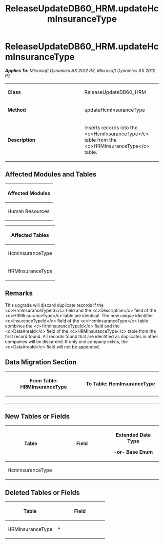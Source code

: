 ﻿---
title: ReleaseUpdateDB60_HRM.updateHcmInsuranceType
TOCTitle: ReleaseUpdateDB60_HRM.updateHcmInsuranceType
ms:assetid: f8936e70-a1ae-0b19-2eb0-7a2952583ddb
ms:mtpsurl: https://msdn.microsoft.com/en-us/library/JJ737647(v=AX.60)
ms:contentKeyID: 49712341
ms.date: 05/18/2015
mtps_version: v=AX.60
---

# ReleaseUpdateDB60\_HRM.updateHcmInsuranceType 


_**Applies To:** Microsoft Dynamics AX 2012 R3, Microsoft Dynamics AX 2012 R2_

<table>
<colgroup>
<col style="width: 50%" />
<col style="width: 50%" />
</colgroup>
<tbody>
<tr class="odd">
<td><p><strong>Class</strong></p></td>
<td><p>ReleaseUpdateDB60_HRM</p></td>
</tr>
<tr class="even">
<td><p><strong>Method</strong></p></td>
<td><p>updateHcmInsuranceType</p></td>
</tr>
<tr class="odd">
<td><p><strong>Description</strong></p></td>
<td><p>Inserts records into the &lt;c&gt;HcmInsuranceType&lt;/c&gt; table from the &lt;c&gt;HRMInsuranceType&lt;/c&gt; table.</p></td>
</tr>
</tbody>
</table>


## Affected Modules and Tables

<table>
<colgroup>
<col style="width: 100%" />
</colgroup>
<thead>
<tr class="header">
<th><p>Affected Modules</p></th>
</tr>
</thead>
<tbody>
<tr class="odd">
<td><p>Human Resources</p></td>
</tr>
</tbody>
</table>


<table>
<colgroup>
<col style="width: 100%" />
</colgroup>
<thead>
<tr class="header">
<th><p>Affected Tables</p></th>
</tr>
</thead>
<tbody>
<tr class="odd">
<td><p>HcmInsuranceType</p></td>
</tr>
<tr class="even">
<td><p>HRMInsuranceType</p></td>
</tr>
</tbody>
</table>


## Remarks

This upgrade will discard duplicate records if the \<c\>HrmInsuranceTypeId\</c\> field and the \<c\>Description\</c\> field of the \<c\>HRMInsuranceType\</c\> table are identical. The new unique identifier \<c\>InsuranceTypeId\</c\> field of the \<c\>HcmInsuranceType\</c\> table combines the \<c\>HrmInsuranceTypeId\</c\> field and the \<c\>DataAreaId\</c\> field of the \<c\>HRMInsuranceType\</c\> table from the first record found. All records found that are identified as duplicates in other companies will be discarded. If only one company exists, the \<c\>DataAreaId\</c\> field will not be appended.

## Data Migration Section

<table>
<colgroup>
<col style="width: 50%" />
<col style="width: 50%" />
</colgroup>
<thead>
<tr class="header">
<th><p>From Table: HRMInsuranceType</p></th>
<th><p>To Table: HcmInsuranceType</p></th>
</tr>
</thead>
<tbody>
<tr class="odd">
<td><p></p></td>
<td><p></p></td>
</tr>
</tbody>
</table>


## New Tables or Fields

<table>
<colgroup>
<col style="width: 33%" />
<col style="width: 33%" />
<col style="width: 33%" />
</colgroup>
<thead>
<tr class="header">
<th><p>Table</p></th>
<th><p>Field</p></th>
<th><p>Extended Data Type</p>
<p>-or- Base Enum</p></th>
</tr>
</thead>
<tbody>
<tr class="odd">
<td><p>HcmInsuranceType</p></td>
<td><p></p></td>
<td><p></p></td>
</tr>
</tbody>
</table>


## Deleted Tables or Fields

<table>
<colgroup>
<col style="width: 50%" />
<col style="width: 50%" />
</colgroup>
<thead>
<tr class="header">
<th><p>Table</p></th>
<th><p>Field</p></th>
</tr>
</thead>
<tbody>
<tr class="odd">
<td><p>HRMInsuranceType</p></td>
<td><p>*</p></td>
</tr>
</tbody>
</table>

  


